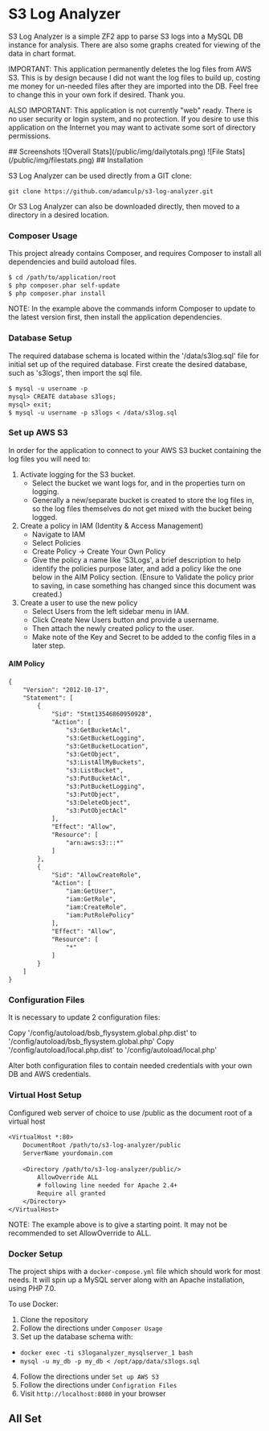 # S3 Log Analyzer
S3 Log Analyzer is a simple ZF2 app to parse S3 logs into a MySQL DB instance for analysis. There are also some graphs created for viewing of the data in chart format.

IMPORTANT: This application permanently deletes the log files from AWS S3. This is by design because I did not want the log files to build up, costing me money for un-needed files after they are imported into the DB. Feel free to change this in your own fork if desired. Thank you.

ALSO IMPORTANT: This application is not currently "web" ready. There is no user security or login system, and no protection. If you desire to use this application on the Internet you may want to activate some sort of directory permissions.

<a name="screenshots" />
## Screenshots
![Overall Stats](/public/img/dailytotals.png)
![File Stats](/public/img/filestats.png)

<a name="installation" />
## Installation

S3 Log Analyzer can be used directly from a GIT clone:

    git clone https://github.com/adamculp/s3-log-analyzer.git

Or S3 Log Analyzer can also be downloaded directly, then moved to a directory in a desired location.

### Composer Usage

This project already contains Composer, and requires Composer to install all dependencies and build autoload files.

    $ cd /path/to/application/root
    $ php composer.phar self-update
    $ php composer.phar install

NOTE: In the example above the commands inform Composer to update to the latest version first, then install the application dependencies.

### Database Setup

The required database schema is located within the '/data/s3log.sql' file for initial set up of the required database. First create the desired database, such as 's3logs', then import the sql file.

    $ mysql -u username -p
    mysql> CREATE database s3logs;
    mysql> exit;
    $ mysql -u username -p s3logs < /data/s3log.sql

### Set up AWS S3

In order for the application to connect to your AWS S3 bucket containing the log files you will need to:

1. Activate logging for the S3 bucket.
    * Select the bucket we want logs for, and in the properties turn on logging.
    * Generally a new/separate bucket is created to store the log files in, so the log files themselves do not get mixed with the bucket being logged.
2. Create a policy in IAM (Identity & Access Management)
    * Navigate to IAM
    * Select Policies
    * Create Policy -> Create Your Own Policy
    * Give the policy a name like 'S3Logs', a brief description to help identify the policies purpose later, and add a policy like the one below in the AIM Policy section. (Ensure to Validate the policy prior to saving, in case something has changed since this document was created.)
3. Create a user to use the new policy
    * Select Users from the left sidebar menu in IAM.
    * Click Create New Users button and provide a username.
    * Then attach the newly created policy to the user.
    * Make note of the Key and Secret to be added to the config files in a later step.

#### AIM Policy

    {
        "Version": "2012-10-17",
        "Statement": [
            {
                "Sid": "Stmt13546860950928",
                "Action": [
                    "s3:GetBucketAcl",
                    "s3:GetBucketLogging",
                    "s3:GetBucketLocation",
                    "s3:GetObject",
                    "s3:ListAllMyBuckets",
                    "s3:ListBucket",
                    "s3:PutBucketAcl",
                    "s3:PutBucketLogging",
                    "s3:PutObject",
                    "s3:DeleteObject",
                    "s3:PutObjectAcl"
                ],
                "Effect": "Allow",
                "Resource": [
                    "arn:aws:s3:::*"
                ]
            },
            {
                "Sid": "AllowCreateRole",
                "Action": [
                    "iam:GetUser",
                    "iam:GetRole",
                    "iam:CreateRole",
                    "iam:PutRolePolicy"
                ],
                "Effect": "Allow",
                "Resource": [
                    "*"
                ]
            }
        ]
    }

### Configuration Files

It is necessary to update 2 configuration files:

Copy '/config/autoload/bsb_flysystem.global.php.dist' to '/config/autoload/bsb_flysystem.global.php'
Copy '/config/autoload/local.php.dist' to '/config/autoload/local.php'

Alter both configuration files to contain needed credentials with your own DB and AWS credentials.

### Virtual Host Setup

Configured web server of choice to use /public as the document root of a virtual host

    <VirtualHost *:80>
        DocumentRoot /path/to/s3-log-analyzer/public
        ServerName yourdomain.com
    
        <Directory /path/to/s3-log-analyzer/public/>
            AllowOverride ALL
            # following line needed for Apache 2.4+
            Require all granted
        </Directory>
    </VirtualHost>

NOTE: The example above is to give a starting point. It may not be recommended to set AllowOverride to ALL.

### Docker Setup

The project ships with a `docker-compose.yml` file which should work for most needs. It will spin up a MySQL server
along with an Apache installation, using PHP 7.0. 

To use Docker:

1. Clone the repository
2. Follow the directions under `Composer Usage`
3. Set up the database schema with:
  * `docker exec -ti s3loganalyzer_mysqlserver_1 bash`
  * `mysql -u my_db -p my_db < /opt/app/data/s3logs.sql`
4. Follow the directions under `Set up AWS S3`
5. Follow the directions under `Configration Files`
6. Visit `http://localhost:8080` in your browser

## All Set
